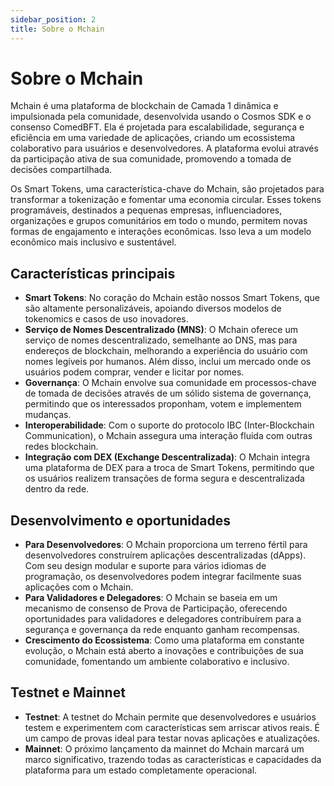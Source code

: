 ```yaml
---
sidebar_position: 2
title: Sobre o Mchain
---
```


# Sobre o Mchain

Mchain é uma plataforma de blockchain de Camada 1 dinâmica e impulsionada pela comunidade, desenvolvida usando o Cosmos SDK e o consenso ComedBFT. Ela é projetada para escalabilidade, segurança e eficiência em uma variedade de aplicações, criando um ecossistema colaborativo para usuários e desenvolvedores. A plataforma evolui através da participação ativa de sua comunidade, promovendo a tomada de decisões compartilhada.

Os Smart Tokens, uma característica-chave do Mchain, são projetados para transformar a tokenização e fomentar uma economia circular. Esses tokens programáveis, destinados a pequenas empresas, influenciadores, organizações e grupos comunitários em todo o mundo, permitem novas formas de engajamento e interações econômicas. Isso leva a um modelo econômico mais inclusivo e sustentável.

## Características principais

- **Smart Tokens**: No coração do Mchain estão nossos Smart Tokens, que são altamente personalizáveis, apoiando diversos modelos de tokenomics e casos de uso inovadores.
- **Serviço de Nomes Descentralizado (MNS)**: O Mchain oferece um serviço de nomes descentralizado, semelhante ao DNS, mas para endereços de blockchain, melhorando a experiência do usuário com nomes legíveis por humanos. Além disso, inclui um mercado onde os usuários podem comprar, vender e licitar por nomes.
- **Governança**: O Mchain envolve sua comunidade em processos-chave de tomada de decisões através de um sólido sistema de governança, permitindo que os interessados proponham, votem e implementem mudanças.
- **Interoperabilidade**: Com o suporte do protocolo IBC (Inter-Blockchain Communication), o Mchain assegura uma interação fluida com outras redes blockchain.
- **Integração com DEX (Exchange Descentralizada)**: O Mchain integra uma plataforma de DEX para a troca de Smart Tokens, permitindo que os usuários realizem transações de forma segura e descentralizada dentro da rede.

## Desenvolvimento e oportunidades

- **Para Desenvolvedores**: O Mchain proporciona um terreno fértil para desenvolvedores construírem aplicações descentralizadas (dApps). Com seu design modular e suporte para vários idiomas de programação, os desenvolvedores podem integrar facilmente suas aplicações com o Mchain.
- **Para Validadores e Delegadores**: O Mchain se baseia em um mecanismo de consenso de Prova de Participação, oferecendo oportunidades para validadores e delegadores contribuírem para a segurança e governança da rede enquanto ganham recompensas.
- **Crescimento do Ecossistema**: Como uma plataforma em constante evolução, o Mchain está aberto a inovações e contribuições de sua comunidade, fomentando um ambiente colaborativo e inclusivo.

## Testnet e Mainnet

- **Testnet**: A testnet do Mchain permite que desenvolvedores e usuários testem e experimentem com características sem arriscar ativos reais. É um campo de provas ideal para testar novas aplicações e atualizações.
- **Mainnet**: O próximo lançamento da mainnet do Mchain marcará um marco significativo, trazendo todas as características e capacidades da plataforma para um estado completamente operacional.
